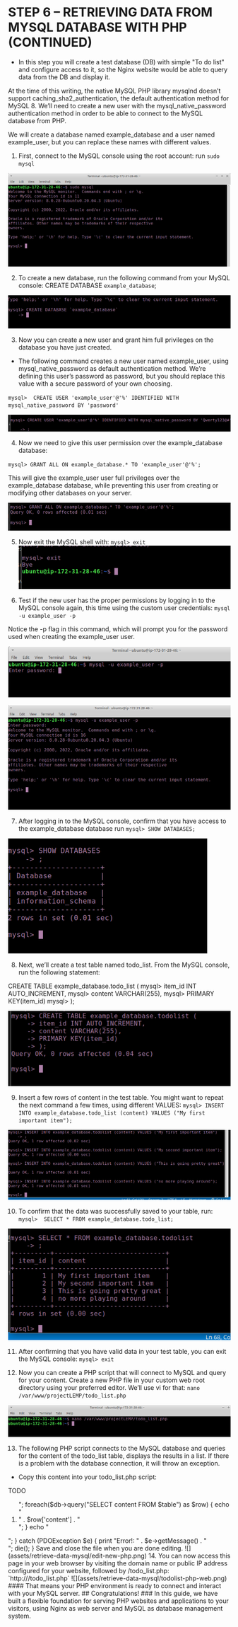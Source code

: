 # STEP 6 – RETRIEVING DATA FROM MYSQL DATABASE WITH PHP (CONTINUED)

- In this step you will create a test database (DB) with simple "To do list" and configure access to it, so the Nginx website would be able to query data from the DB and display it.

At the time of this writing, the native MySQL PHP library mysqlnd doesn’t support caching_sha2_authentication, the default authentication method for MySQL 8. We’ll need to create a new user with the mysql_native_password authentication method in order to be able to connect to the MySQL database from PHP.

We will create a database named example_database and a user named example_user, but you can replace these names with different values.

1. First, connect to the MySQL console using the root account:
run `sudo mysql`

![](assets/retrieve-data-mysql/connect-mysql.png)

2. To create a new database, run the following command from your MySQL console:
CREATE DATABASE `example_database`;

![](assets/retrieve-data-mysql/create-database.png)

3. Now you can create a new user and grant him full privileges on the database you have just created.
- The following command creates a new user named example_user, using mysql_native_password as default authentication method. We’re defining this user’s password as password, but you should replace this value with a secure password of your own choosing.

`mysql>  CREATE USER 'example_user'@'%' IDENTIFIED WITH mysql_native_password BY 'password'`

![](assets/retrieve-data-mysql/create-user.png)

4. Now we need to give this user permission over the example_database database:

`mysql> GRANT ALL ON example_database.* TO 'example_user'@'%';`

This will give the example_user user full privileges over the example_database database, while preventing this user from creating or modifying other databases on your server.

![](assets/retrieve-data-mysql/grant-permission.png)

5. Now exit the MySQL shell with: `mysql> exit`
![](assets/retrieve-data-mysql/exit-sql.png)

6. Test if the new user has the proper permissions by logging in to the MySQL console again, this time using the custom user credentials:
`mysql -u example_user -p`

Notice the -p flag in this command, which will prompt you for the password used when creating the example_user user. 

![](assets/retrieve-data-mysql/mysql-user-login.png)

![](assets/retrieve-data-mysql/password-login.png)

7. After logging in to the MySQL console, confirm that you have access to the example_database database
run `mysql> SHOW DATABASES;`

![](assets/retrieve-data-mysql/show-databases.png)

8. Next, we’ll create a test table named todo_list. From the MySQL console, run the following statement:

CREATE TABLE example_database.todo_list (
mysql>     item_id INT AUTO_INCREMENT,
mysql>     content VARCHAR(255),
mysql>     PRIMARY KEY(item_id)
mysql> );

![](assets/retrieve-data-mysql/create-todolist-table.png)


9. Insert a few rows of content in the test table. You might want to repeat the next command a few times, using different VALUES:
`mysql> INSERT INTO example_database.todo_list (content) VALUES ("My first important item");`

![](assets/retrieve-data-mysql/add-data.png)

10. To confirm that the data was successfully saved to your table, run:
`mysql>  SELECT * FROM example_database.todo_list;`

![](assets/retrieve-data-mysql/show-data.png)

11. After confirming that you have valid data in your test table, you can exit the MySQL console:
`mysql> exit`

12. Now you can create a PHP script that will connect to MySQL and query for your content. Create a new PHP file in your custom web root directory using your preferred editor. We’ll use vi for that:
`nano /var/www/projectLEMP/todo_list.php`

![](assets/retrieve-data-mysql/create-new-php.png)

13. The following PHP script connects to the MySQL database and queries for the content of the todo_list table, displays the results in a list. If there is a problem with the database connection, it will throw an exception.

- Copy this content into your todo_list.php script:

<?php
$user = "example_user";
$password = "password";
$database = "example_database";
$table = "todo_list";

try {
  $db = new PDO("mysql:host=localhost;dbname=$database", $user, $password);
  echo "<h2>TODO</h2><ol>";
  foreach($db->query("SELECT content FROM $table") as $row) {
    echo "<li>" . $row['content'] . "</li>";
  }
  echo "</ol>";
} catch (PDOException $e) {
    print "Error!: " . $e->getMessage() . "<br/>";
    die();
}

Save and close the file when you are done editing.

![](assets/retrieve-data-mysql/edit-new-php.png)

14. You can now access this page in your web browser by visiting the domain name or public IP address configured for your website, followed by /todo_list.php:

`http://<Public_domain_or_IP>/todo_list.php`

![](assets/retrieve-data-mysql/todolist-php-web.png)


#### That means your PHP environment is ready to connect and interact with your MySQL server.

## Congratulations!

### In this guide, we have built a flexible foundation for serving PHP websites and applications to your visitors, using Nginx as web server and MySQL as database management system.
